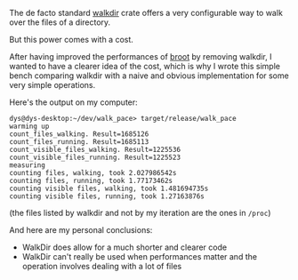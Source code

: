 

The de facto standard [walkdir](https://github.com/BurntSushi/walkdir) crate offers a very configurable way to walk over the files of a directory.

But this power comes with a cost.

After having improved the performances of [broot](https://github.com/Canop/broot) by removing walkdir, I wanted to have a clearer idea of the cost, which is why I wrote this simple bench comparing walkdir with a naive and obvious implementation for some very simple operations.

Here's the output on my computer:

	dys@dys-desktop:~/dev/walk_pace> target/release/walk_pace
	warming up
	count_files_walking. Result=1685126
	count_files_running. Result=1685113
	count_visible_files_walking. Result=1225536
	count_visible_files_running. Result=1225523
	measuring
	counting files, walking, took 2.027986542s
	counting files, running, took 1.77173462s
	counting visible files, walking, took 1.481694735s
	counting visible files, running, took 1.27163876s


(the files listed by walkdir and not by my iteration are the ones in `/proc`)

And here are my personal conclusions:

* WalkDir does allow for a much shorter and clearer code
* WalkDir can't really be used when performances matter and the operation involves dealing with a lot of files

